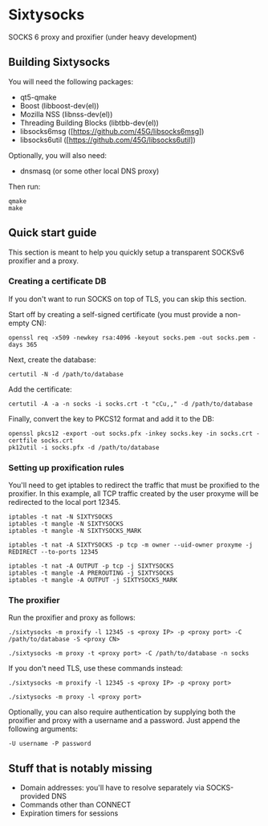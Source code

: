 # Sixtysocks
SOCKS 6 proxy and proxifier (under heavy development)

## Building Sixtysocks

You will need the following packages:
 * qt5-qmake
 * Boost (libboost-dev(el))
 * Mozilla NSS (libnss-dev(el))
 * Threading Building Blocks (libtbb-dev(el))
 * libsocks6msg ([https://github.com/45G/libsocks6msg])
 * libsocks6util ([https://github.com/45G/libsocks6util])

Optionally, you will also need:
 * dnsmasq (or some other local DNS proxy)

Then run:

```
qmake
make
```

## Quick start guide

This section is meant to help you quickly setup a transparent SOCKSv6 proxifier and a proxy.

### Creating a certificate DB

If you don't want to run SOCKS on top of TLS, you can skip this section.

Start off by creating a self-signed certificate (you must provide a non-empty CN):

```
openssl req -x509 -newkey rsa:4096 -keyout socks.pem -out socks.pem -days 365
```

Next, create the database:

```
certutil -N -d /path/to/database
```

Add the certificate:

```
certutil -A -a -n socks -i socks.crt -t "cCu,," -d /path/to/database
```

Finally, convert the key to PKCS12 format and add it to the DB:

```
openssl pkcs12 -export -out socks.pfx -inkey socks.key -in socks.crt -certfile socks.crt
pk12util -i socks.pfx -d /path/to/database
```

### Setting up proxification rules

You'll need to get iptables to redirect the traffic that must be proxified to the proxifier.
In this example, all TCP traffic created by the user proxyme will be redirected to the local port 12345.

```
iptables -t nat -N SIXTYSOCKS
iptables -t mangle -N SIXTYSOCKS
iptables -t mangle -N SIXTYSOCKS_MARK

iptables -t nat -A SIXTYSOCKS -p tcp -m owner --uid-owner proxyme -j REDIRECT --to-ports 12345

iptables -t nat -A OUTPUT -p tcp -j SIXTYSOCKS
iptables -t mangle -A PREROUTING -j SIXTYSOCKS
iptables -t mangle -A OUTPUT -j SIXTYSOCKS_MARK
```

### The proxifier

Run the proxifier and proxy as follows:

```
./sixtysocks -m proxify -l 12345 -s <proxy IP> -p <proxy port> -C /path/to/database -S <proxy CN>
```

```
./sixtysocks -m proxy -t <proxy port> -C /path/to/database -n socks
```

If you don't need TLS, use these commands instead:

```
./sixtysocks -m proxify -l 12345 -s <proxy IP> -p <proxy port>
```

```
./sixtysocks -m proxy -l <proxy port>
```

Optionally, you can also require authentication by supplying both the proxifier and proxy with a username and a password.
Just append the following arguments:

```
-U username -P password
```


## Stuff that is notably missing

* Domain addresses: you'll have to resolve separately via SOCKS-provided DNS
* Commands other than CONNECT
* Expiration timers for sessions
